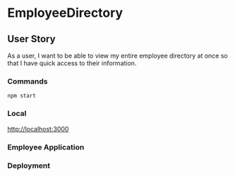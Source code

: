 # EmployeeDirectory

## User Story
As a user, I want to be able to view my entire employee directory at once so that I have quick access to their information.


### Commands
`npm start`

### Local
[http://localhost:3000](http://localhost:3000)

### Employee Application



### Deployment


